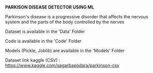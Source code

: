 **PARKISON DISEASE DETECTOR USING ML**

Parkinson's disease is a progressive disorder that affects the nervous system and the parts of the body controlled by the nerves

Dataset is available in the 'Data' Folder

Code is available in the 'Code' Folder

Models (Pickle, Joblib) are available in the 'Models' Folder

Dataset link kaggle (CSV) : https://www.kaggle.com/sagarbapodara/parkinson-csv
